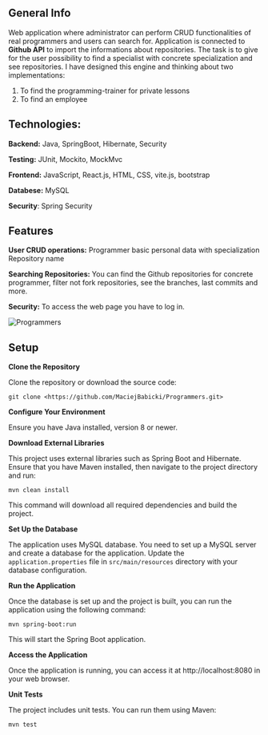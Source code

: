 ## General Info
Web application where administrator can perform CRUD functionalities of real programmers and users can search for. Application is connected to **Github API** to import the informations about repositories. The task is to give for the user possibility to find a specialist with concrete specialization and see repositories. 
I have designed this engine and thinking about two implementations:   
1) To find the programming-trainer for private lessons
2) To find an employee

## Technologies:

**Backend:** Java, SpringBoot, Hibernate, Security

**Testing:** JUnit, Mockito, MockMvc

**Frontend:** JavaScript, React.js, HTML, CSS, vite.js, bootstrap 

**Databese:** MySQL

**Security**: Spring Security

## Features
**User CRUD operations:** Programmer basic personal data with specialization Repository name

**Searching Repositories:** You can find the Github repositories for concrete programmer, filter not fork repositories, see the branches, last commits and more.

**Security:** To access the web page you have to log in.

![Programmers](https://github.com/MaciejBabicki/Programmers/assets/123827748/c271de49-bc31-4677-a039-b11874ff387e)


## Setup
**Clone the Repository**

Clone the repository or download the source code:
```
git clone <https://github.com/MaciejBabicki/Programmers.git>
```
**Configure Your Environment**

Ensure you have Java installed, version 8 or newer.

**Download External Libraries**

This project uses external libraries such as Spring Boot and Hibernate. Ensure that you have Maven installed, then navigate to the project directory and run:
```
mvn clean install
```
This command will download all required dependencies and build the project.

**Set Up the Database**

The application uses MySQL database. You need to set up a MySQL server and create a database for the application. Update the `application.properties` file in `src/main/resources` directory with your database configuration.

**Run the Application**

Once the database is set up and the project is built, you can run the application using the following command:
```
mvn spring-boot:run
```
This will start the Spring Boot application.

**Access the Application**

Once the application is running, you can access it at http://localhost:8080 in your web browser.

**Unit Tests**

The project includes unit tests. You can run them using Maven:
```
mvn test
```
